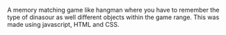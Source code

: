 A memory matching game like hangman where you have to remember the type of dinasour as well different objects within the game range. This was made using javascript, HTML and CSS.
